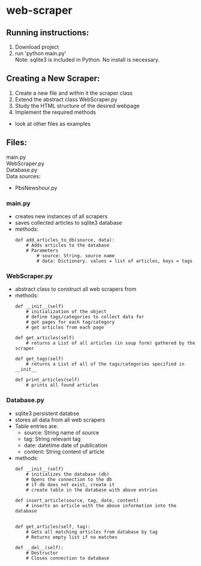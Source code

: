 # web-scraper

## Running instructions:
1. Download project
2. run 'python main.py'  
Note: sqlite3 is included in Python. No install is necessary.

## Creating a New Scraper:
1. Create a new file and within it the scraper class
2. Extend the abstract class WebScraper.py
4. Study the HTML structure of the desired webpage
3. Implement the required methods
- look at other files as examples

## Files:
main.py  
WebScraper.py  
Database.py  
Data sources:  
- PbsNewshour.py  

### main.py
- creates new instances of all scrapers
- saves collected articles to sqlite3 database
- methods:
    ```
    def add_articles_to_db(source, data):
        # Adds articles to the database
        # Parameters
            # source: String. source name
            # data: Dictionary. values = list of articles, keys = tags

### WebScraper.py
- abstract class to construct all web scrapers from
- methods:
    ```
    def __init__(self)
        # initialization of the object
        # define tags/categories to collect data for
        # get pages for each tag/category
        # get articles from each page
        
    def get_articles(self)
        # returns a List of all articles (in soup form) gathered by the scraper
        
    def get_tags(self)
        # returns a List of all of the tags/categories specified in __init__

    def print_articles(self)
        # prints all found articles
    ```
### Database.py
- sqlite3 persistent databse
- stores all data from all web scrapers
- Table entries are:
    - source:   String      name of source
    - tag:      String      relevant tag
    - date:     datetime    date of publication
    - content:  String      content of article
- methods:
    ```
    def __init__(self)
        # initializes the database (db)
        # Opens the connection to the db
        # if db does not exist, create it
        # create table in the database with above entries

    def insert_article(source, tag, date, content)
        # inserts an article with the above information into the database
    
     
    def get_articles(self, tag):
        # Gets all matching articles from database by tag
        # Returns empty list if no matches

    def __del__(self):
        # Destructor
        # Closes connection to database
    ```
    


